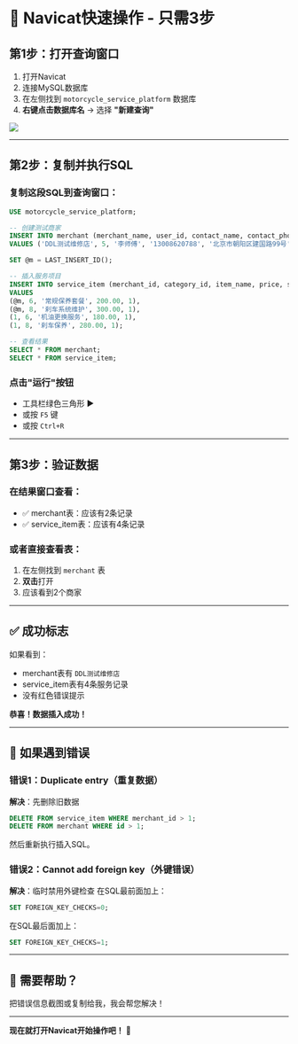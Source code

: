 # 🚀 Navicat快速操作 - 只需3步

## 第1步：打开查询窗口

1. 打开Navicat
2. 连接MySQL数据库
3. 在左侧找到 `motorcycle_service_platform` 数据库
4. **右键点击数据库名** → 选择 **"新建查询"**

![](https://via.placeholder.com/600x100/4CAF50/FFFFFF?text=右键数据库+→+新建查询)

---

## 第2步：复制并执行SQL

### 复制这段SQL到查询窗口：

```sql
USE motorcycle_service_platform;

-- 创建测试商家
INSERT INTO merchant (merchant_name, user_id, contact_name, contact_phone, address, latitude, longitude, location, business_hours, merchant_type, status)
VALUES ('DDL测试维修店', 5, '李师傅', '13008620788', '北京市朝阳区建国路99号', 39.904200, 116.407396, ST_GeomFromText('POINT(116.407396 39.904200)'), '08:00-21:00', 1, 1);

SET @m = LAST_INSERT_ID();

-- 插入服务项目
INSERT INTO service_item (merchant_id, category_id, item_name, price, status)
VALUES 
(@m, 6, '常规保养套餐', 200.00, 1),
(@m, 8, '刹车系统维护', 300.00, 1),
(1, 6, '机油更换服务', 180.00, 1),
(1, 8, '刹车保养', 280.00, 1);

-- 查看结果
SELECT * FROM merchant;
SELECT * FROM service_item;
```

### 点击"运行"按钮
- 工具栏绿色三角形 ▶️
- 或按 `F5` 键
- 或按 `Ctrl+R`

---

## 第3步：验证数据

### 在结果窗口查看：
- ✅ merchant表：应该有2条记录
- ✅ service_item表：应该有4条记录

### 或者直接查看表：
1. 在左侧找到 `merchant` 表
2. **双击**打开
3. 应该看到2个商家

---

## ✅ 成功标志

如果看到：
- merchant表有 `DDL测试维修店`
- service_item表有4条服务记录
- 没有红色错误提示

**恭喜！数据插入成功！**

---

## 🔴 如果遇到错误

### 错误1：Duplicate entry（重复数据）

**解决**：先删除旧数据
```sql
DELETE FROM service_item WHERE merchant_id > 1;
DELETE FROM merchant WHERE id > 1;
```
然后重新执行插入SQL。

### 错误2：Cannot add foreign key（外键错误）

**解决**：临时禁用外键检查
在SQL最前面加上：
```sql
SET FOREIGN_KEY_CHECKS=0;
```
在SQL最后面加上：
```sql
SET FOREIGN_KEY_CHECKS=1;
```

---

## 📱 需要帮助？

把错误信息截图或复制给我，我会帮您解决！

---

**现在就打开Navicat开始操作吧！** 🎯




